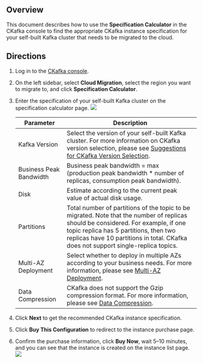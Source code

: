 ## Overview

This document describes how to use the **Specification Calculator** in the CKafka console to find the appropriate CKafka instance specification for your self-built Kafka cluster that needs to be migrated to the cloud.

## Directions
1. Log in to the [CKafka console](https://console.cloud.tencent.com/ckafka).
2. On the left sidebar, select **Cloud Migration**, select the region you want to migrate to, and click **Specification Calculator**.
3. Enter the specification of your self-built Kafka cluster on the specification calculator page.
	 ![](https://main.qcloudimg.com/raw/5bdcd2570f30c12f5bf3c47f628f27bd.png)


   | Parameter         | Description                                                         |
   | ------------ | ------------------------------------------------------------ |
   | Kafka Version | Select the version of your self-built Kafka cluster. For more information on CKafka version selection, please see [Suggestions for CKafka Version Selection](https://intl.cloud.tencent.com/document/product/597/40964). |
   | Business Peak Bandwidth | Business peak bandwidth = max (production peak bandwidth * number of replicas, consumption peak bandwidth). |
   | Disk | Estimate according to the current peak value of actual disk usage. |
   | Partitions | Total number of partitions of the topic to be migrated. Note that the number of replicas should be considered. For example, if one topic replica has 5 partitions, then two replicas have 10 partitions in total. CKafka does not support single-replica topics. |
   | Multi-AZ Deployment | Select whether to deploy in multiple AZs according to your business needs. For more information, please see [Multi-AZ Deployment](https://intl.cloud.tencent.com/document/product/597/40243). |
   | Data Compression | CKafka does not support the Gzip compression format. For more information, please see [Data Compression](https://intl.cloud.tencent.com/document/product/597/34004). |

4. Click **Next** to get the recommended CKafka instance specification.
5. Click **Buy This Configuration** to redirect to the instance purchase page.
6. Confirm the purchase information, click **Buy Now**, wait 5–10 minutes, and you can see that the instance is created on the instance list page.
	 ![](https://main.qcloudimg.com/raw/693bfe8e26d0bf9ad9ce72537a16cb5d.png)

